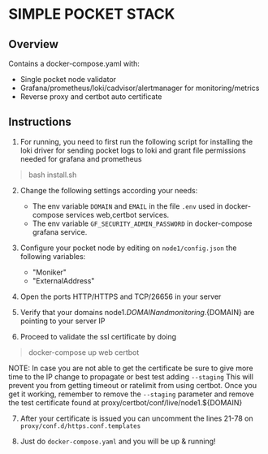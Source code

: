 # SIMPLE POCKET STACK


## Overview

Contains a docker-compose.yaml with:

- Single pocket node validator
- Grafana/prometheus/loki/cadvisor/alertmanager for monitoring/metrics
- Reverse proxy and certbot auto certificate


## Instructions 


1. For running, you need to first run the following script for installing the loki driver for sending pocket logs to loki and grant file permissions needed for grafana and prometheus 

>  bash install.sh


2. Change the following settings according your needs:
    - The env variable `DOMAIN` and `EMAIL` in the file `.env` used in docker-compose services web,certbot services. 
    - The env variable `GF_SECURITY_ADMIN_PASSWORD` in docker-compose grafana service. 


3. Configure your pocket node by editing on `node1/config.json` the following variables:
    -  "Moniker"
    -  "ExternalAddress"

4. Open the ports HTTP/HTTPS and TCP/26656 in your server

5. Verify that your domains node1.${DOMAIN} and monitoring.${DOMAIN} are pointing to your server IP


6. Proceed to validate the ssl certificate by doing 

> docker-compose up web certbot 

NOTE: In case you are not able to get the certificate be sure to give more time to the IP change to propagate or best test adding `--staging` This will prevent you from getting timeout or ratelimit from using certbot. Once you get it working, remember to remove the `--staging` parameter and remove the test certificate found at proxy/certbot/conf/live/node1.${DOMAIN} 


7. After your certificate is issued you can uncomment the lines 21-78 on `proxy/conf.d/https.conf.templates`


8. Just do `docker-compose.yaml` and you will be up & running! 
